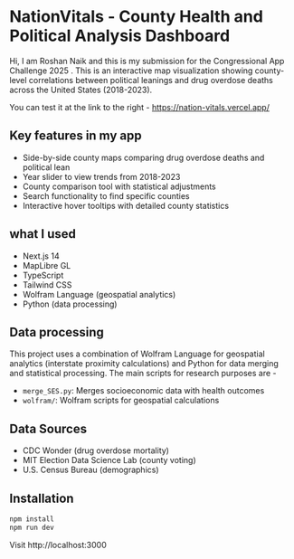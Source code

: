 # NationVitals - County Health and Political Analysis Dashboard

Hi, I am Roshan Naik and this is my submission for the Congressional App Challenge 2025 . This is an interactive map visualization showing county-level correlations between political leanings and drug overdose deaths across the United States (2018-2023). 

You can test it at the link to the right - https://nation-vitals.vercel.app/

## Key features in my app

- Side-by-side county maps comparing drug overdose deaths and political lean
- Year slider to view trends from 2018-2023
- County comparison tool with statistical adjustments
- Search functionality to find specific counties
- Interactive hover tooltips with detailed county statistics

## what I used
- Next.js 14
- MapLibre GL
- TypeScript
- Tailwind CSS
- Wolfram Language (geospatial analytics)
- Python (data processing)

## Data processing

This project uses a combination of Wolfram Language for geospatial analytics (interstate proximity calculations) and Python for data merging and statistical processing. The main  scripts for research purposes are - 

- `merge_SES.py`: Merges socioeconomic data with health outcomes
- `wolfram/`: Wolfram scripts for geospatial calculations

## Data Sources

- CDC Wonder (drug overdose mortality)
- MIT Election Data Science Lab (county voting)
- U.S. Census Bureau (demographics)

## Installation

```bash
npm install
npm run dev
```

Visit http://localhost:3000

